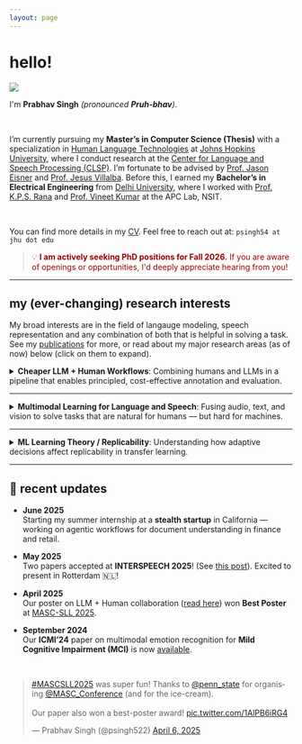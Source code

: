 ```yaml
---
layout: page
---
```


# hello!

<img src="https://Prabhav55221.github.io/profile.png" class="floatpic">

I'm **Prabhav Singh** *(pronounced **Pruh-bhav**)*.

<br>

I’m currently pursuing my **Master’s in Computer Science (Thesis)** with a specialization in [Human Language Technologies](https://www.clsp.jhu.edu/human-language-technology-masters/) at [Johns Hopkins University](https://engineering.jhu.edu), where I conduct research at the [Center for Language and Speech Processing (CLSP)](https://www.clsp.jhu.edu/). I’m fortunate to be advised by [Prof. Jason Eisner](https://www.cs.jhu.edu/~jason/) and [Prof. Jesus Villalba](https://engineering.jhu.edu/faculty/jesus-villalba/). Before this, I earned my **Bachelor’s in Electrical Engineering** from [Delhi University](https://www.du.ac.in), where I worked with [Prof. K.P.S. Rana](https://sites.google.com/site/kpsrana1/home) and [Prof. Vineet Kumar](http://nsut.ac.in/en/node/554) at the APC Lab, NSIT.

<br>

You can find more details in my [CV](https://Prabhav55221.github.io/file/prabhavsresume.pdf). Feel free to reach out at: `psingh54 at jhu dot edu`

> 💡 <span style="color:#990000;"><strong>I am actively seeking PhD positions for Fall 2026.</strong> If you are aware of openings or opportunities, I'd deeply appreciate hearing from you!</span>

---

## my (ever-changing) research interests

My broad interests are in the field of langauge modeling, speech representation and any combination of both that is helpful in solving a task. See my <a href="https://Prabhav55221.github.io/publications">publications</a> for more, or read about my major research areas (as of now) below (click on them to expand).

<details>
<summary><strong>Cheaper LLM + Human Workflows</strong>: Combining humans and LLMs in a pipeline that enables principled, cost-effective annotation and evaluation.</summary>

<br>

<p>
LLMs are increasingly employed as surrogate annotators and evaluators in NLP workflows. However, current practices often involve multiple heuristic decisions to design effective workflows. For example, choosing the appropriate subset to annotate — by LLMs or humans — remains a costly decision.
</p>

<p>
Recently, I've been working on <strong>AnnotationArena</strong> — an end-to-end framework to streamline LLM-based evaluation and annotation. This includes:
</p>

<ul>
  <li>Using <em>Value of Information</em> <a href="https://arxiv.org/abs/2110.13973">[1]</a>, <a href="https://dl.acm.org/doi/10.5555/2051237.2051240">[2]</a> for inference-time decision making.</li>
  <li>Leveraging <em>gradient-based heuristics</em> <a href="https://arxiv.org/abs/2002.08484">[3]</a>, <a href="https://arxiv.org/abs/2402.04333">[4]</a> for active learning.</li>
  <li>Exploring <strong>reinforcement learning</strong> and <strong>alignment techniques</strong> to enable adaptive, continuous annotation pipelines with principled decisions.</li>
</ul>

<p>
I'm also interested in alternative labeling strategies such as <strong>ratings</strong>, <strong>rankings</strong>, and <strong>ordinal classifications</strong>.
</p>

</details>

<hr>

<details>
<summary><strong>Multimodal Learning for Language and Speech</strong>: Fusing audio, text, and vision to solve tasks that are natural for humans — but hard for machines.</summary>

<br>

<p>
I build models that integrate <strong>speech, text, and vision</strong> for tasks like:
</p>

<ul>
  <li><strong>Emotion Recognition</strong> (<a href="https://Prabhav55221.github.io/file/EmoJudge_Interspeech_CameraReady.pdf">example</a>)</li>
  <li><strong>Speaker Diarization</strong> (<a href="https://Prabhav55221.github.io/file/CYS_MYD_CameraReady.pdf">example</a>)</li>
</ul>

<p>
My models learn from <strong>heterogeneous modalities</strong> with <em>minimal supervision</em>. I began my research journey with emotion recognition, and while I’ve developed a fair amount of expertise in that space, I’m increasingly drawn to <strong>speaker recognition</strong> and <strong>diarization</strong>. I find diarization particularly interesting — it's a fundamental speech task with open challenges in <em>temporal structure, multimodal fusion, and low-resource adaptation</em>. My recent works are focused on improving diarization quality through multitask learning and adaptive fusion.
</p>

</details>

<hr>

<details>
<summary><strong>ML Learning Theory / Replicability</strong>: Understanding how adaptive decisions affect replicability in transfer learning.</summary>

<br>

<p>
Thanks to rigorous theory coursework at JHU (<a href="https://jess-sorrell.github.io/Courses/Replicable-ML/main.html">this</a>), I’ve developed a strong interest in <strong>replicability theory</strong> — distinct from reproducibility (See <a href="https://arxiv.org/abs/2201.08430">[this]</a> and <a href="https://arxiv.org/abs/2305.15284">[this]).
</p>

<p>
My initial research in this area (guided by <a href="https://jess-sorrell.github.io">Prof. Jess Sorrell</a>) focuses on:
</p>

<ul>
  <li>Deriving <strong>replicability bounds</strong> for <strong>transfer learning</strong>.</li>
  <li>Investigating how <strong>adaptive data selection</strong> affects transferability and stability of learned models.</li>
</ul>

<p>
Read our ongoing manuscript: <a href="https://Prabhav55221.github.io/file/SensitivityOfSelectivity.pdf">Sensitivity of Selectivity in Transfer Learning</a> <em>(work-in-progress)</em>.
</p>

</details>

---

## 📢 recent updates

- **June 2025**  
  Starting my summer internship at a **stealth startup** in California — working on agentic workflows for document understanding in finance and retail.

- **May 2025**  
  Two papers accepted at **INTERSPEECH 2025**! (See [this post](https://x.com/psingh522/status/1925354318988751117)). Excited to present in Rotterdam 🇳🇱!

- **April 2025**  
  Our poster on LLM + Human collaboration ([read here](https://Prabhav55221.github.io/file/MASCSLL-FINAL.pdf)) won **Best Poster** at [MASC-SLL 2025](https://www.mascsll.org/program/#:~:text=Active%20Learning%20and%20Feature%2DAcquisition%20with%20LLMs%20and%20Humans%20(Prabhav%20Singh%2C%20Haojun%20Shi%2C%20Jason%20Eisner)).

- **September 2024**  
  Our **ICMI’24** paper on multimodal emotion recognition for **Mild Cognitive Impairment (MCI)** is now [available](https://dl.acm.org/doi/10.1145/3678957.3689332).

<br>

<blockquote class="twitter-tweet"><p lang="en" dir="ltr"><a href="https://twitter.com/hashtag/MASCSLL2025?src=hash&amp;ref_src=twsrc%5Etfw">#MASCSLL2025</a> was super fun! Thanks to <a href="https://twitter.com/penn_state?ref_src=twsrc%5Etfw">@penn_state</a> for organising <a href="https://twitter.com/MASC_Conference?ref_src=twsrc%5Etfw">@MASC_Conference</a> (and for the ice-cream). <br><br>Our paper also won a best-poster award! <a href="https://t.co/1AlPB6iRG4">pic.twitter.com/1AlPB6iRG4</a></p>&mdash; Prabhav Singh (@psingh522) <a href="https://twitter.com/psingh522/status/1908705799276277926?ref_src=twsrc%5Etfw">April 6, 2025</a></blockquote> <script async src="https://platform.twitter.com/widgets.js" charset="utf-8"></script>

